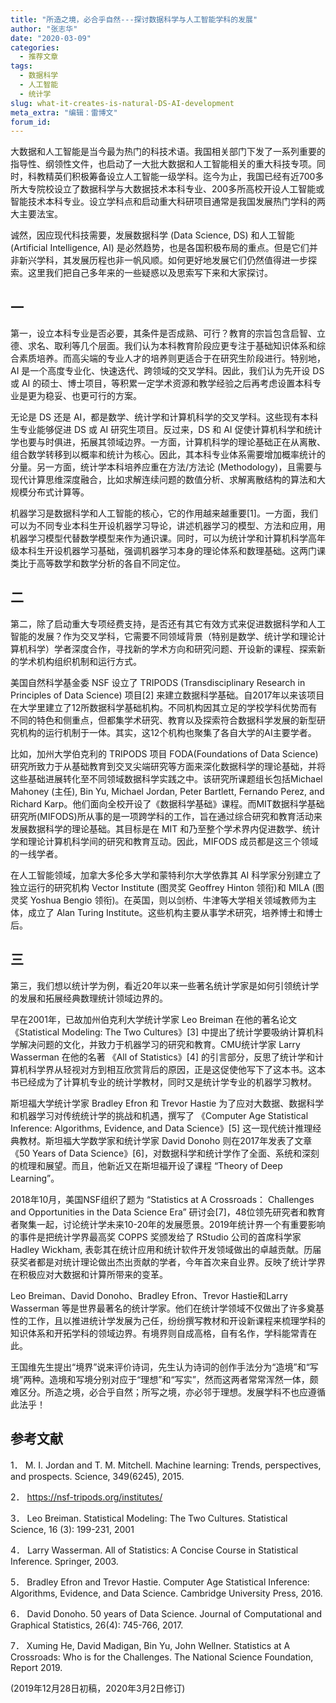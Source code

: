```yaml
---
title: "所造之境，必合乎自然---探讨数据科学与人工智能学科的发展"
author: "张志华"
date: "2020-03-09"
categories:
  - 推荐文章
tags:
  - 数据科学
  - 人工智能
  - 统计学
slug: what-it-creates-is-natural-DS-AI-development
meta_extra: "编辑：雷博文"
forum_id: 
---
```


大数据和人工智能是当今最为热门的科技术语。我国相关部门下发了一系列重要的指导性、纲领性文件，也启动了一大批大数据和人工智能相关的重大科技专项。同时，科教精英们积极筹备设立人工智能一级学科。迄今为止，我国已经有近700多所大专院校设立了数据科学与大数据技术本科专业、200多所高校开设人工智能或智能技术本科专业。设立学科点和启动重大科研项目通常是我国发展热门学科的两大主要法宝。

诚然，因应现代科技需要，发展数据科学 (Data Science, DS) 和人工智能 (Artificial Intelligence, AI) 是必然趋势，也是各国积极布局的重点。但是它们并非新兴学科，其发展历程也非一帆风顺。如何更好地发展它们仍然值得进一步探索。这里我们把自己多年来的一些疑惑以及思索写下来和大家探讨。

## 一

第一，设立本科专业是否必要，其条件是否成熟、可行？教育的宗旨包含启智、立德、求名、取利等几个层面。我们认为本科教育阶段应更专注于基础知识体系和综合素质培养。而高尖端的专业人才的培养则更适合于在研究生阶段进行。特别地，AI 是一个高度专业化、快速迭代、跨领域的交叉学科。因此，我们认为先开设 DS 或 AI 的硕士、博士项目，等积累一定学术资源和教学经验之后再考虑设置本科专业是更为稳妥、也更可行的方案。

无论是 DS 还是 AI，都是数学、统计学和计算机科学的交叉学科。这些现有本科生专业能够促进 DS 或 AI 研究生项目。反过来，DS 和 AI 促使计算机科学和统计学也要与时俱进，拓展其领域边界。一方面，计算机科学的理论基础正在从离散、组合数学转移到以概率和统计为核心。因此，其本科专业体系需要增加概率统计的分量。另一方面，统计学本科培养应重在方法/方法论 (Methodology)，且需要与现代计算思维深度融合，比如求解连续问题的数值分析、求解离散结构的算法和大规模分布式计算等。

机器学习是数据科学和人工智能的核心，它的作用越来越重要[1]。一方面，我们可以为不同专业本科生开设机器学习导论，讲述机器学习的模型、方法和应用，用机器学习模型代替数学模型来作为通识课。同时，可以为统计学和计算机科学高年级本科生开设机器学习基础，强调机器学习本身的理论体系和数理基础。这两门课类比于高等数学和数学分析的各自不同定位。

## 二

第二，除了启动重大专项经费支持，是否还有其它有效方式来促进数据科学和人工智能的发展？作为交叉学科，它需要不同领域背景（特别是数学、统计学和理论计算机科学）学者深度合作，寻找新的学术方向和研究问题、开设新的课程、探索新的学术机构组织机制和运行方式。

美国自然科学基金委 NSF 设立了 TRIPODS (Transdisciplinary Research in Principles of Data Science) 项目[2] 来建立数据科学基础。自2017年以来该项目在大学里建立了12所数据科学基础机构。不同机构因其立足的学校学科优势而有不同的特色和侧重点，但都集学术研究、教育以及探索符合数据科学发展的新型研究机构的运行机制于一体。其实，这12个机构也聚集了各自大学的AI主要学者。

比如，加州大学伯克利的 TRIPODS 项目 FODA(Foundations of Data Science) 研究所致力于从基础教育到交叉尖端研究等方面来深化数据科学的理论基础，并将这些基础进展转化至不同领域数据科学实践之中。该研究所课题组长包括Michael Mahoney (主任), Bin Yu, Michael Jordan, Peter Bartlett, Fernando Perez, and Richard Karp。他们面向全校开设了《数据科学基础》课程。而MIT数据科学基础研究所(MIFODS)所从事的是一项跨学科的工作，旨在通过综合研究和教育活动来发展数据科学的理论基础。其目标是在 MIT 和乃至整个学术界内促进数学、统计学和理论计算机科学间的研究和教育互动。因此，MIFODS 成员都是这三个领域的一线学者。

在人工智能领域，加拿大多伦多大学和蒙特利尔大学依靠其 AI 科学家分别建立了独立运行的研究机构 Vector Institute (图灵奖 Geoffrey Hinton 领衔)和 MILA (图灵奖 Yoshua Bengio 领衔)。在英国，则以剑桥、牛津等大学相关领域教师为主体，成立了 Alan Turing Institute。这些机构主要从事学术研究，培养博士和博士后。

## 三

第三，我们想以统计学为例，看近20年以来一些著名统计学家是如何引领统计学的发展和拓展经典数理统计领域边界的。

早在2001年，已故加州伯克利大学统计学家 Leo Breiman 在他的著名论文 《Statistical Modeling: The Two Cultures》[3] 中提出了统计学要吸纳计算机科学解决问题的文化，并致力于机器学习的研究和教育。CMU统计学家 Larry Wasserman 在他的名著 《All of Statistics》[4] 的引言部分，反思了统计学和计算机科学界从轻视对方到相互欣赏背后的原因，正是这促使他写下了这本书。这本书已经成为了计算机专业的统计学教材，同时又是统计学专业的机器学习教材。

斯坦福大学统计学家 Bradley Efron 和 Trevor Hastie 为了应对大数据、数据科学和机器学习对传统统计学的挑战和机遇，撰写了 《Computer Age Statistical Inference: Algorithms, Evidence, and Data Science》[5] 这一现代统计推理经典教材。斯坦福大学数学家和统计学家 David Donoho 则在2017年发表了文章 《50 Years of Data Science》[6]，对数据科学和统计学作了全面、系统和深刻的梳理和展望。而且，他新近又在斯坦福开设了课程 “Theory of Deep Learning”。

2018年10月，美国NSF组织了题为 “Statistics at A Crossroads： Challenges and Opportunities in the Data Science Era” 研讨会[7]，48位领先研究者和教育者聚集一起，讨论统计学未来10-20年的发展愿景。2019年统计界一个有重要影响的事件是把统计学界最高奖 COPPS 奖颁发给了 RStudio 公司的首席科学家Hadley Wickham, 表彰其在统计应用和统计软件开发领域做出的卓越贡献。历届获奖者都是对统计理论做出杰出贡献的学者，今年首次来自业界。反映了统计学界在积极应对大数据和计算所带来的变革。

Leo Breiman、David Donoho、Bradley Efron、Trevor Hastie和Larry Wasserman 等是世界最著名的统计学家。他们在统计学领域不仅做出了许多奠基性的工作，且以推进统计学发展为己任，纷纷撰写教材和开设新课程来梳理学科的知识体系和开拓学科的领域边界。有境界则自成高格，自有名作，学科能常青在此。

王国维先生提出“境界”说来评价诗词，先生认为诗词的创作手法分为“造境”和“写境”两种。造境和写境分别对应于“理想”和“写实”，然而这两者常常浑然一体，颇难区分。所造之境，必合乎自然；所写之境，亦必邻于理想。发展学科不也应遵循此法乎！

## 参考文献

1．	M. I. Jordan and T. M. Mitchell. Machine learning: Trends, perspectives, and prospects. Science, 349(6245), 2015.

2．	https://nsf-tripods.org/institutes/

3．	Leo Breiman. Statistical Modeling: The Two Cultures. Statistical Science, 16 (3): 199-231, 2001

4．	Larry Wasserman. All of Statistics: A Concise Course in Statistical Inference. Springer, 2003.

5．	Bradley Efron and Trevor Hastie. Computer Age Statistical Inference: Algorithms, Evidence, and Data Science. Cambridge University Press, 2016.

6．	David Donoho. 50 years of Data Science. Journal of Computational and Graphical Statistics, 26(4): 745-766, 2017.  

7．	Xuming He, David Madigan, Bin Yu, John Wellner. Statistics at A Crossroads: Who is for the Challenges. The National Science Foundation, Report 2019. 

(2019年12月28日初稿，2020年3月2日修订)
